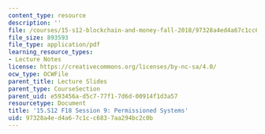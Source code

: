 ```yaml
---
content_type: resource
description: ''
file: /courses/15-s12-blockchain-and-money-fall-2018/97328a4ed4a67c1cc6837aa294bc2c0b_MIT15_S12F18_ses9.pdf
file_size: 893593
file_type: application/pdf
learning_resource_types:
- Lecture Notes
license: https://creativecommons.org/licenses/by-nc-sa/4.0/
ocw_type: OCWFile
parent_title: Lecture Slides
parent_type: CourseSection
parent_uid: e593456a-d5c7-77f1-7d6d-00914f1d3a57
resourcetype: Document
title: '15.S12 F18 Session 9: Permissioned Systems'
uid: 97328a4e-d4a6-7c1c-c683-7aa294bc2c0b
---
```

